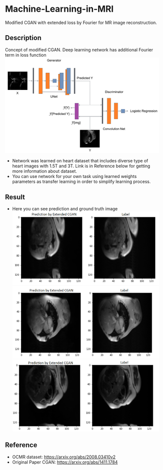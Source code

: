 # Machine-Learning-in-MRI
Modified CGAN with extended loss by Fourier for MR image reconstruction.

## Description
Concept of modified CGAN. Deep learning network has additional Fourier term in loss function
![alt text](https://github.com/visualIgorec/Machine-Learning-in-MRI/blob/main/picture/CGAN_scheme.png)

- Network was learned on heart dataset that includes diverse type of heart images with 1.5T and 3T. Link is in Reference below for getting more information about dataset.
- You can use network for your own task using learned weights parameters as transfer learning in order to simplify learning process.

## Result
- Here you can see prediction and ground truth image
![alt text](https://github.com/visualIgorec/Machine-Learning-in-MRI/blob/main/picture/Снимок.PNG)
![alt text](https://github.com/visualIgorec/Machine-Learning-in-MRI/blob/main/picture/Снимок1.PNG)
![alt text](https://github.com/visualIgorec/Machine-Learning-in-MRI/blob/main/picture/Снимок2.PNG)

## Reference
- OCMR dataset: https://arxiv.org/abs/2008.03410v2
- Original Paper CGAN: https://arxiv.org/abs/1411.1784
